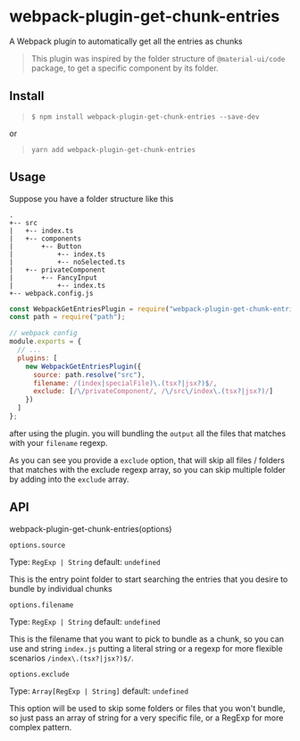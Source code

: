 # webpack-plugin-get-chunk-entries

A Webpack plugin to automatically get all the entries as chunks

> This plugin was inspired by the folder structure of `@material-ui/code` package, to get a specific component by its folder.

## Install

> `$ npm install webpack-plugin-get-chunk-entries --save-dev`

or

> `yarn add webpack-plugin-get-chunk-entries`

## Usage

Suppose you have a folder structure like this

```
.
+-- src
|   +-- index.ts
|   +-- components
|       +-- Button
|           +-- index.ts
|           +-- noSelected.ts
|   +-- privateComponent
|       +-- FancyInput
|           +-- index.ts
+-- webpack.config.js
```

```javascript
const WebpackGetEntriesPlugin = require("webpack-plugin-get-chunk-entries");
const path = require("path");

// webpack config
module.exports = {
  // ...
  plugins: [
    new WebpackGetEntriesPlugin({
      source: path.resolve("src"),
      filename: /(index|specialFile)\.(tsx?|jsx?)$/,
      exclude: [/\/privateComponent/, /\/src\/index\.(tsx?|jsx?)/]
    })
  ]
};
```

after using the plugin. you will bundling the `output` all the files that matches with your `filename` regexp.

As you can see you provide a `exclude` option, that will skip all files / folders that matches with the exclude regexp array, so you can skip multiple folder by adding into the `exclude` array.

## API

webpack-plugin-get-chunk-entries(options)

`options.source`

Type: `RegExp | String`
default: `undefined`

This is the entry point folder to start searching the entries that you desire to bundle by individual chunks

`options.filename`

Type: `RegExp | String`
default: `undefined`

This is the filename that you want to pick to bundle as a chunk, so you can use and string `index.js` putting a literal string or a regexp for more flexible scenarios `/index\.(tsx?|jsx?)$/`.

`options.exclude`

Type: `Array[RegExp | String]`
default: `undefined`

This option will be used to skip some folders or files that you won't bundle, so just pass an array of string for a very specific file, or a RegExp for more complex pattern.

